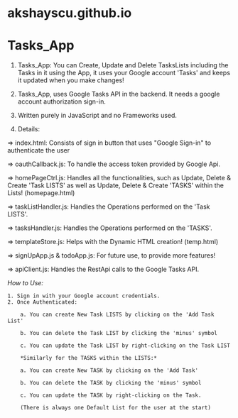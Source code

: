 # akshayscu.github.io
# Tasks_App

1. Tasks_App: You can Create, Update and Delete TasksLists including the Tasks in it using the App, it uses your Google account 'Tasks' and keeps it updated when you make changes!

2. Tasks_App, uses Google Tasks API in the backend. It needs a google account authorization sign-in.

3. Written purely in JavaScript and no Frameworks used.

4. Details:

=> index.html: Consists of sign in button that uses "Google Sign-in" to authenticate the user

=> oauthCallback.js: To handle the access token provided by Google Api.

=> homePageCtrl.js: Handles all the functionalities, such as Update, Delete & Create 'Task LISTS' as well as Update, Delete & Create 'TASKS' within the Lists! (homepage.html)

=> taskListHandler.js: Handles the Operations performed on the 'Task LISTS'.

=> tasksHandler.js: Handles the Operations performed on the 'TASKS'.

=> templateStore.js: Helps with the Dynamic HTML creation! (temp.html)

=> signUpApp.js & todoApp.js: For future use, to provide more features!

=> apiClient.js: Handles the RestApi calls to the Google Tasks API.

*How to Use:*
	
	1. Sign in with your Google account credentials.
	2. Once Authenticated:
		
		a. You can create New Task LISTS by clicking on the 'Add Task List'	
		
		b. You can delete the Task LIST by clicking the 'minus' symbol
		
		c. You can update the Task LIST by right-clicking on the Task LIST
		
		*Similarly for the TASKS within the LISTS:*
	
		a. You can create New TASK by clicking on the 'Add Task'	
	
		b. You can delete the TASK by clicking the 'minus' symbol
	
		c. You can update the TASK by right-clicking on the Task.

		(There is always one Default List for the user at the start)
